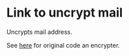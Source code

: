 # Link to uncrypt mail
Uncrypts mail address.

See [here](https://www.math.uni-hamburg.de/it/dienste/encryptma.html) for original code an encrypter.
